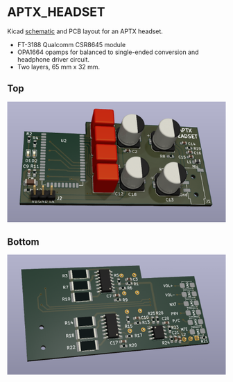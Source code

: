 # APTX_HEADSET

Kicad [schematic](aptx_headset.pdf) and PCB layout for an APTX headset.
* FT-3188 Qualcomm CSR8645 module 
* OPA1664 opamps for balanced to single-ended conversion and headphone driver circuit.
* Two layers, 65 mm x 32 mm.

## Top
<img src="docs/top_3d.png">

## Bottom
<img src="docs/bottom_3d.png">
